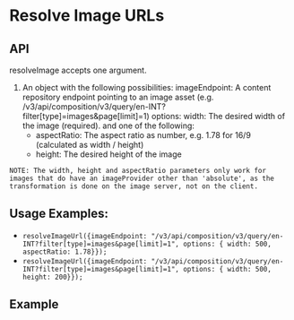 # Resolve Image URLs

## API
resolveImage accepts one argument.
  1. An object with the following possibilities:
    imageEndpoint: A content repository endpoint pointing to an image asset (e.g. /v3/api/composition/v3/query/en-INT?filter[type]=images&page[limit]=1)
    options:
      width: The desired width of the image (required).
      and one of the following:
        - aspectRatio: The aspect ratio as number, e.g. 1.78 for 16/9 (calculated as width / height)
        - height: The desired height of the image

    NOTE: The width, height and aspectRatio parameters only work for images that do have an imageProvider other than 'absolute', as the transformation is done on the image server, not on the client.

## Usage Examples:
* `resolveImageUrl({imageEndpoint: "/v3/api/composition/v3/query/en-INT?filter[type]=images&page[limit]=1", options: { width: 500, aspectRatio: 1.78}});`
* `resolveImageUrl({imageEndpoint: "/v3/api/composition/v3/query/en-INT?filter[type]=images&page[limit]=1", options: { width: 500, height: 200}});`

## Example
